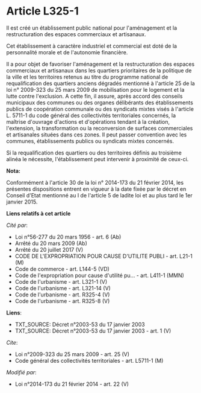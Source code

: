 # Article L325-1

Il est créé un établissement public national pour l'aménagement et la restructuration des espaces commerciaux et artisanaux. 

Cet établissement à caractère industriel et commercial est doté de la personnalité morale et de l'autonomie financière. 

Il a pour objet de favoriser l'aménagement et la restructuration des espaces commerciaux et artisanaux dans les quartiers
prioritaires de la politique de la ville et les territoires retenus au titre du programme national de requalification des
quartiers anciens dégradés mentionné à l'article 25 de la loi n° 2009-323 du 25 mars 2009 de mobilisation pour le logement et
la lutte contre l'exclusion. A cette fin, il assure, après accord des conseils municipaux des communes ou des organes
délibérants des établissements publics de coopération communale ou des syndicats mixtes visés à l'article L. 5711-1 du code
général des collectivités territoriales concernés, la maîtrise d'ouvrage d'actions et d'opérations tendant à la création,
l'extension, la transformation ou la reconversion de surfaces commerciales et artisanales situées dans ces zones. Il peut
passer convention avec les communes, établissements publics ou syndicats mixtes concernés.

Si la requalification des quartiers ou des territoires définis au troisième alinéa le nécessite, l'établissement peut
intervenir à proximité de ceux-ci.

**Nota:**

Conformément à l'article 30 de la loi n° 2014-173 du 21 février 2014, les présentes dispositions entrent en vigueur à la date
fixée par le décret en Conseil d'Etat mentionné au I de l'article 5 de ladite loi et au plus tard le 1er janvier 2015.

**Liens relatifs à cet article**

_Cité par_:

  - Loi n°56-277 du 20 mars 1956 - art. 6 (Ab)
  - Arrêté du 20 mars 2009 (Ab)
  - Arrêté du 20 juillet 2017 (V)
  - CODE DE L'EXPROPRIATION POUR CAUSE D'UTILITE PUBLI - art. L21-1 (M)
  - Code de commerce - art. L144-5 (VD)
  - Code de l'expropriation pour cause d'utilité pu... - art. L411-1 (MMN)
  - Code de l'urbanisme - art. L321-1 (V)
  - Code de l'urbanisme - art. L321-14 (V)
  - Code de l'urbanisme - art. R325-4 (V)
  - Code de l'urbanisme - art. R325-8 (V)

**Liens**:

  - TXT_SOURCE: Décret n°2003-53 du 17 janvier 2003
  - TXT_SOURCE: Décret n°2003-53 du 17 janvier 2003 - art. 1 (V)

_Cite_:

  - Loi n°2009-323 du 25 mars 2009 - art. 25 (V)
  - Code général des collectivités territoriales - art. L5711-1 (M)

_Modifié par_:

  - Loi n°2014-173 du 21 février 2014 - art. 22 (V)
